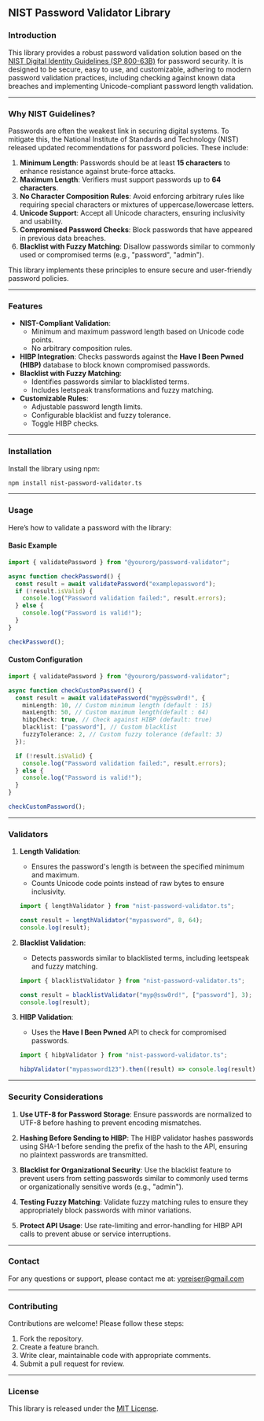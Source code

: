 ## **NIST Password Validator Library**

### **Introduction**

This library provides a robust password validation solution based on the [NIST Digital Identity Guidelines (SP 800-63B)](https://pages.nist.gov/800-63-4/sp800-63b.html) for password security. It is designed to be secure, easy to use, and customizable, adhering to modern password validation practices, including checking against known data breaches and implementing Unicode-compliant password length validation.

---

### **Why NIST Guidelines?**

Passwords are often the weakest link in securing digital systems. To mitigate this, the National Institute of Standards and Technology (NIST) released updated recommendations for password policies. These include:

1. **Minimum Length**: Passwords should be at least **15 characters** to enhance resistance against brute-force attacks.
2. **Maximum Length**: Verifiers must support passwords up to **64 characters**.
3. **No Character Composition Rules**: Avoid enforcing arbitrary rules like requiring special characters or mixtures of uppercase/lowercase letters.
4. **Unicode Support**: Accept all Unicode characters, ensuring inclusivity and usability.
5. **Compromised Password Checks**: Block passwords that have appeared in previous data breaches.
6. **Blacklist with Fuzzy Matching**: Disallow passwords similar to commonly used or compromised terms (e.g., "password", "admin").

This library implements these principles to ensure secure and user-friendly password policies.

---

### **Features**

- **NIST-Compliant Validation**:
  - Minimum and maximum password length based on Unicode code points.
  - No arbitrary composition rules.
- **HIBP Integration**: Checks passwords against the **Have I Been Pwned (HIBP)** database to block known compromised passwords.
- **Blacklist with Fuzzy Matching**:
  - Identifies passwords similar to blacklisted terms.
  - Includes leetspeak transformations and fuzzy matching.
- **Customizable Rules**:
  - Adjustable password length limits.
  - Configurable blacklist and fuzzy tolerance.
  - Toggle HIBP checks.

---

### **Installation**

Install the library using npm:

```bash
npm install nist-password-validator.ts
```

---

### **Usage**

Here’s how to validate a password with the library:

#### **Basic Example**

```typescript
import { validatePassword } from "@yourorg/password-validator";

async function checkPassword() {
  const result = await validatePassword("examplepassword");
  if (!result.isValid) {
    console.log("Password validation failed:", result.errors);
  } else {
    console.log("Password is valid!");
  }
}

checkPassword();
```

#### **Custom Configuration**

```typescript
import { validatePassword } from "@yourorg/password-validator";

async function checkCustomPassword() {
  const result = await validatePassword("myp@ssw0rd!", {
    minLength: 10, // Custom minimum length (default : 15)
    maxLength: 50, // Custom maximum length(default : 64)
    hibpCheck: true, // Check against HIBP (default: true)
    blacklist: ["password"], // Custom blacklist
    fuzzyTolerance: 2, // Custom fuzzy tolerance (default: 3)
  });

  if (!result.isValid) {
    console.log("Password validation failed:", result.errors);
  } else {
    console.log("Password is valid!");
  }
}

checkCustomPassword();
```

---

### **Validators**

1. **Length Validation**:

   - Ensures the password's length is between the specified minimum and maximum.
   - Counts Unicode code points instead of raw bytes to ensure inclusivity.

   ```typescript
   import { lengthValidator } from "nist-password-validator.ts";

   const result = lengthValidator("mypassword", 8, 64);
   console.log(result);
   ```

2. **Blacklist Validation**:

   - Detects passwords similar to blacklisted terms, including leetspeak and fuzzy matching.

   ```typescript
   import { blacklistValidator } from "nist-password-validator.ts";

   const result = blacklistValidator("myp@ssw0rd!", ["password"], 3);
   console.log(result);
   ```

3. **HIBP Validation**:

   - Uses the **Have I Been Pwned** API to check for compromised passwords.

   ```typescript
   import { hibpValidator } from "nist-password-validator.ts";

   hibpValidator("mypassword123").then((result) => console.log(result));
   ```

---

### **Security Considerations**

1. **Use UTF-8 for Password Storage**:
   Ensure passwords are normalized to UTF-8 before hashing to prevent encoding mismatches.

2. **Hashing Before Sending to HIBP**:
   The HIBP validator hashes passwords using SHA-1 before sending the prefix of the hash to the API, ensuring no plaintext passwords are transmitted.

3. **Blacklist for Organizational Security**:
   Use the blacklist feature to prevent users from setting passwords similar to commonly used terms or organizationally sensitive words (e.g., "admin").

4. **Testing Fuzzy Matching**:
   Validate fuzzy matching rules to ensure they appropriately block passwords with minor variations.

5. **Protect API Usage**:
   Use rate-limiting and error-handling for HIBP API calls to prevent abuse or service interruptions.

---

### **Contact**

For any questions or support, please contact me at: [ypreiser@gmail.com](mailto:ypreiser@gmail.com)

---

### **Contributing**

Contributions are welcome! Please follow these steps:

1. Fork the repository.
2. Create a feature branch.
3. Write clear, maintainable code with appropriate comments.
4. Submit a pull request for review.

---

### **License**

This library is released under the [MIT License](LICENSE).
